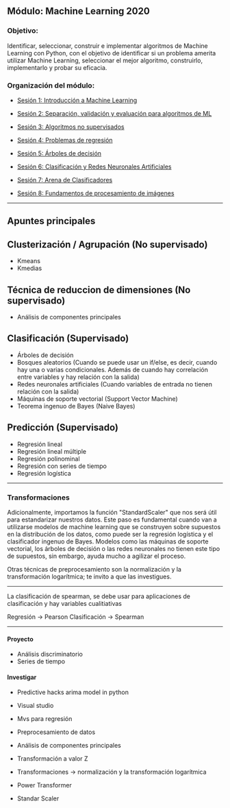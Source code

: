 ## Módulo: Machine Learning 2020

### Objetivo: 
Identificar, seleccionar, construir e implementar algoritmos de Machine Learning con Python, con el objetivo de identificar si un problema amerita utilizar Machine Learning, seleccionar el mejor algoritmo, construirlo, implementarlo y probar su eficacia.  

### Organización del módulo:

 - [Sesión 1: Introducción a Machine Learning ](./Sesion-01)

 - [Sesión 2: Separación, validación y evaluación para algoritmos de ML ](./Sesion-02)

 - [Sesión 3: Algoritmos no supervisados ](./Sesion-03)

 - [Sesión 4: Problemas de regresión ](./Sesion-04)

 - [Sesión 5: Árboles de decisión ](./Sesion-05)

 - [Sesión 6: Clasificación y Redes Neuronales Artificiales ](./Sesion-06)

 - [Sesión 7: Arena de Clasificadores ](./Sesion-07)

 - [Sesión 8: Fundamentos de procesamiento de imágenes ](./Sesion-08)

---

## Apuntes principales

## Clusterización / Agrupación (No supervisado)

- Kmeans 
- Kmedias


## Técnica de reduccion de dimensiones (No supervisado)

- Análisis de componentes principales

## Clasificación (Supervisado)

- Árboles de decisión 
- Bosques aleatorios (Cuando se puede usar un if/else, es decir, cuando hay una o varias condicionales. Además de cuando hay correlación entre variables y hay relación con la salida)
- Redes neuronales artificiales (Cuando variables de entrada no tienen relación con la salida)
- Máquinas de soporte vectorial (Support Vector Machine)
- Teorema ingenuo de Bayes (Naive Bayes)


## Predicción (Supervisado)

- Regresión lineal
- Regresión lineal múltiple
- Regresión polinominal
- Regresión con series de tiempo
- Regresión logística

---

### Transformaciones

Adicionalmente, importamos la función "StandardScaler" que nos será útil para estandarizar nuestros datos. Este paso es fundamental cuando van a utilizarse modelos de machine learning que se construyen sobre supuestos en la distribución de los datos, como puede ser la regresión logística y el clasificador ingenuo de Bayes. Modelos como las máquinas de soporte vectorial, los árboles de decisión o las redes neuronales no tienen este tipo de supuestos, sin embargo, ayuda mucho a agilizar el proceso.

Otras técnicas de preprocesamiento son la normalización y la transformación logarítmica; te invito a que las investigues.

---

La clasificación de spearman, se debe usar para aplicaciones de clasificación y hay variables cualitiativas

Regresión → Pearson
Clasificación → Spearman

---

#### Proyecto

- Análisis discriminatorio
- Series de tiempo

#### Investigar 

- Predictive hacks arima model in python
- Visual studio
- Mvs para regresión

- Preprocesamiento de datos
- Análisis de componentes principales
- Transformación a valor Z
- Transformaciones → normalización y la transformación logarítmica
- Power Transformer
- Standar Scaler
